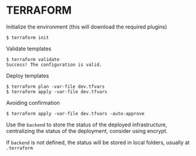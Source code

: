 # TERRAFORM

Initialize the environment (this will download the required plugins)
```
$ terraform init
```

Validate templates
```
$ terraform validate
Success! The configuration is valid.
```

Deploy templates
```
$ terraform plan -var-file dev.tfvars
$ terraform apply -var-file dev.tfvars
```

Avoiding confirmation
```
$ terraform apply -var-file dev.tfvars -auto-approve
```

Use the `backend` to store the status of the deployed infrastructure, centralizing the status of the deployment, consider using encrypt.

If `backend` is not defined, the status will be stored in local folders, usually at `.terraform`